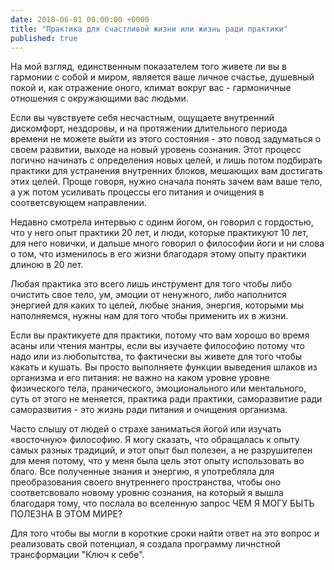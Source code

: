 ```yaml
---
date: 2018-06-01 00:00:00 +0000
title: "Практика для счастливой жизни или жизнь ради практики"
published: true
---
```

На мой взгляд, единственным показателем того живете ли вы в гармонии с собой и миром, является ваше личное счастье, душевный покой и, как отражение оного, климат вокруг вас - гармоничные отношения с окружающими вас людьми.

Если вы чувствуете себя несчастным, ощущаете внутренний дискомфорт, нездоровы, и на протяжении длительного периода времени не можете выйти из этого состояния - это повод задуматься о своем развитии, выходе на новый уровень сознания. Этот процесс логично начинать с определения новых целей, и лишь потом подбирать практики для устранения внутренних блоков, мешающих вам достигать этих целей. Проще говоря, нужно сначала понять зачем вам ваше тело, а уж потом усиливать процессы его питания и очищения в соответсвующем направлении.

Недавно смотрела интервью с одинм йогом, он говорил с гордостью, что у него опыт практики 20 лет, и люди, которые практикуют 10 лет, для него новички, и дальше много говорил о философии йоги и ни слова о том, что изменилось в его жизни благодаря этому опыту практики длиною в 20 лет.

Любая практика это всего лишь инструмент для того чтобы либо очистить свое тело, ум, эмоции от ненужного, либо наполнится энергией для каких то целей, любые знания, энергия, которыми мы наполняемся, нужны нам для того чтобы применить их в жизни. 

Если вы практикуете для практики, потому что вам хорошо во время асаны или чтения мантры, если вы изучаете философию потому что надо или из любопытства, то фактически вы живете для того чтобы какать и кушать.
Вы просто выполняете функции выведения шлаков из организма и его питания: не важно на каком уровне уровне физического тела, пранического, эмоционального или ментального, суть от этого не меняется, практика ради практики, саморазвитие ради саморазвития - это жизнь ради питания и очищения организма.

Часто слышу от людей о страхе заниматься йогой или изучать «восточную» философию. Я могу сказать, что обращалась к опыту самых разных традиций, и этот опыт был полезен, а не разрушителен для меня потому, что у меня была цель этот опыту использовать во благо. Все полученные знания и энергию, я употребляла для преобразования своего внутреннего пространства, чтобы оно соответсвовало новому уровню сознания, на который я вышла благодаря тому, что послала во вселенную запрос ЧЕМ Я МОГУ БЫТЬ ПОЛЕЗНА В ЭТОМ МИРЕ?

Для того чтобы вы могли в короткие сроки найти ответ на это вопрос и реализовать свой потенциал, я создала программу личнстной трансформации "Ключ к себе".

